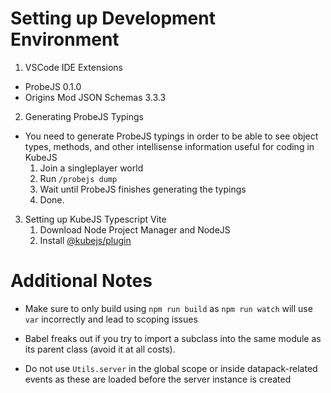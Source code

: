 # Setting up Development Environment

1. VSCode IDE Extensions
- ProbeJS 0.1.0
- Origins Mod JSON Schemas 3.3.3

2. Generating ProbeJS Typings
- You need to generate ProbeJS typings in order to be able to see object types, methods, and other intellisense information useful for coding in KubeJS
	1. Join a singleplayer world
	2. Run `/probejs dump`
	3. Wait until ProbeJS finishes generating the typings
	4. Done.

3. Setting up KubeJS Typescript Vite
	1. Download Node Project Manager and NodeJS
	2. Install [@kubejs/plugin](https://www.npmjs.com/package/@kubejs/plugin)


# Additional Notes
- Make sure to only build using `npm run build` as `npm run watch` will use `var` incorrectly and lead to scoping issues

- Babel freaks out if you try to import a subclass into the same module as its parent class (avoid it at all costs).

- Do not use `Utils.server` in the global scope or inside datapack-related events as these are loaded before the server instance is created